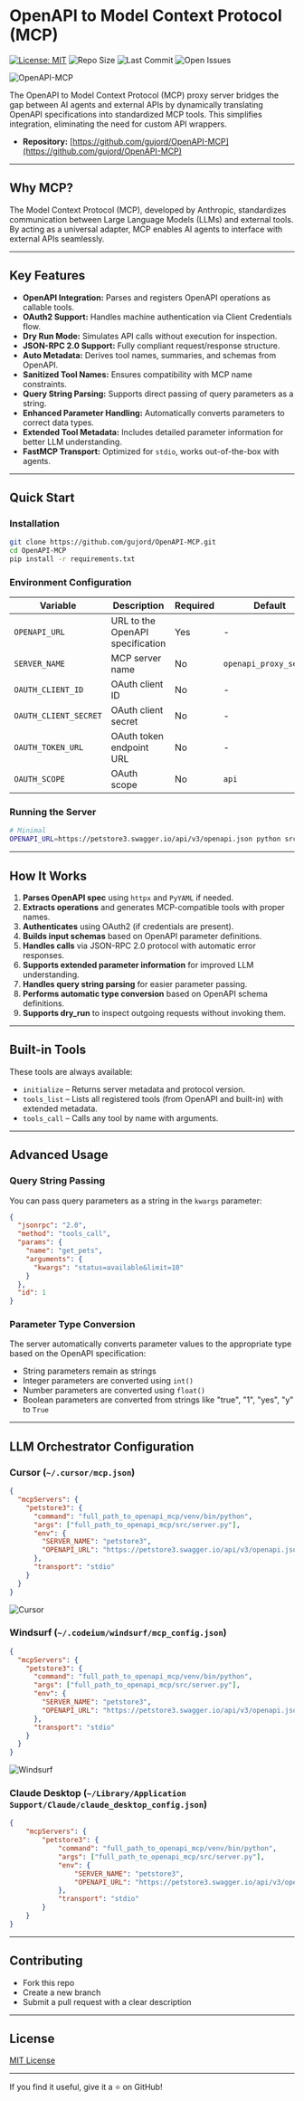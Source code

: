 # OpenAPI to Model Context Protocol (MCP)

[![License: MIT](https://img.shields.io/badge/License-MIT-yellow.svg)](LICENSE)
![Repo Size](https://img.shields.io/github/repo-size/gujord/OpenAPI-MCP)
![Last Commit](https://img.shields.io/github/last-commit/gujord/OpenAPI-MCP)
![Open Issues](https://img.shields.io/github/issues/gujord/OpenAPI-MCP)

![OpenAPI-MCP](img/OpenAPI-MCP.png)

The OpenAPI to Model Context Protocol (MCP) proxy server bridges the gap between AI agents and external APIs by dynamically translating OpenAPI specifications into standardized MCP tools. This simplifies integration, eliminating the need for custom API wrappers.

- **Repository:** [https://github.com/gujord/OpenAPI-MCP](https://github.com/gujord/OpenAPI-MCP)

---

## Why MCP?

The Model Context Protocol (MCP), developed by Anthropic, standardizes communication between Large Language Models (LLMs) and external tools. By acting as a universal adapter, MCP enables AI agents to interface with external APIs seamlessly.

---

## Key Features

- **OpenAPI Integration:** Parses and registers OpenAPI operations as callable tools.
- **OAuth2 Support:** Handles machine authentication via Client Credentials flow.
- **Dry Run Mode:** Simulates API calls without execution for inspection.
- **JSON-RPC 2.0 Support:** Fully compliant request/response structure.
- **Auto Metadata:** Derives tool names, summaries, and schemas from OpenAPI.
- **Sanitized Tool Names:** Ensures compatibility with MCP name constraints.
- **Query String Parsing:** Supports direct passing of query parameters as a string.
- **Enhanced Parameter Handling:** Automatically converts parameters to correct data types.
- **Extended Tool Metadata:** Includes detailed parameter information for better LLM understanding.
- **FastMCP Transport:** Optimized for `stdio`, works out-of-the-box with agents.

---

## Quick Start

### Installation

```bash
git clone https://github.com/gujord/OpenAPI-MCP.git
cd OpenAPI-MCP
pip install -r requirements.txt
```

### Environment Configuration

| Variable              | Description                          | Required | Default                |
|-----------------------|--------------------------------------|----------|------------------------|
| `OPENAPI_URL`         | URL to the OpenAPI specification     | Yes      | -                      |
| `SERVER_NAME`         | MCP server name                      | No       | `openapi_proxy_server` |
| `OAUTH_CLIENT_ID`     | OAuth client ID                      | No       | -                      |
| `OAUTH_CLIENT_SECRET` | OAuth client secret                  | No       | -                      |
| `OAUTH_TOKEN_URL`     | OAuth token endpoint URL             | No       | -                      |
| `OAUTH_SCOPE`         | OAuth scope                          | No       | `api`                  |

### Running the Server

```bash
# Minimal
OPENAPI_URL=https://petstore3.swagger.io/api/v3/openapi.json python src/server.py
```

---

## How It Works

1. **Parses OpenAPI spec** using `httpx` and `PyYAML` if needed.
2. **Extracts operations** and generates MCP-compatible tools with proper names.
3. **Authenticates** using OAuth2 (if credentials are present).
4. **Builds input schemas** based on OpenAPI parameter definitions.
5. **Handles calls** via JSON-RPC 2.0 protocol with automatic error responses.
6. **Supports extended parameter information** for improved LLM understanding.
7. **Handles query string parsing** for easier parameter passing.
8. **Performs automatic type conversion** based on OpenAPI schema definitions.
9. **Supports dry_run** to inspect outgoing requests without invoking them.

---

## Built-in Tools

These tools are always available:

- `initialize` – Returns server metadata and protocol version.
- `tools_list` – Lists all registered tools (from OpenAPI and built-in) with extended metadata.
- `tools_call` – Calls any tool by name with arguments.

---

## Advanced Usage

### Query String Passing

You can pass query parameters as a string in the `kwargs` parameter:

```json
{
  "jsonrpc": "2.0",
  "method": "tools_call",
  "params": {
    "name": "get_pets",
    "arguments": {
      "kwargs": "status=available&limit=10"
    }
  },
  "id": 1
}
```

### Parameter Type Conversion

The server automatically converts parameter values to the appropriate type based on the OpenAPI specification:

- String parameters remain as strings
- Integer parameters are converted using `int()`
- Number parameters are converted using `float()`
- Boolean parameters are converted from strings like "true", "1", "yes", "y" to `True`

---

## LLM Orchestrator Configuration

### Cursor (`~/.cursor/mcp.json`)

```json
{
  "mcpServers": {
    "petstore3": {
      "command": "full_path_to_openapi_mcp/venv/bin/python",
      "args": ["full_path_to_openapi_mcp/src/server.py"],
      "env": {
        "SERVER_NAME": "petstore3",
        "OPENAPI_URL": "https://petstore3.swagger.io/api/v3/openapi.json"
      },
      "transport": "stdio"
    }
  }
}
```

![Cursor](img/cursor.png)

### Windsurf (`~/.codeium/windsurf/mcp_config.json`)

```json
{
  "mcpServers": {
    "petstore3": {
      "command": "full_path_to_openapi_mcp/venv/bin/python",
      "args": ["full_path_to_openapi_mcp/src/server.py"],
      "env": {
        "SERVER_NAME": "petstore3",
        "OPENAPI_URL": "https://petstore3.swagger.io/api/v3/openapi.json"
      },
      "transport": "stdio"
    }
  }
}
```

![Windsurf](img/windsurf.png)

### Claude Desktop (`~/Library/Application Support/Claude/claude_desktop_config.json`)

```json
{
    "mcpServers": {
        "petstore3": {
            "command": "full_path_to_openapi_mcp/venv/bin/python",
            "args": ["full_path_to_openapi_mcp/src/server.py"],
            "env": {
                "SERVER_NAME": "petstore3",
                "OPENAPI_URL": "https://petstore3.swagger.io/api/v3/openapi.json"
            },
            "transport": "stdio"
        }
    }
}
```

---

## Contributing

- Fork this repo
- Create a new branch
- Submit a pull request with a clear description

---

## License

[MIT License](LICENSE)

---

If you find it useful, give it a ⭐ on GitHub!
